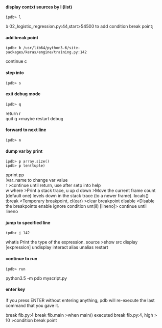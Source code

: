 #### display contxt sources by l (list)
```shell
ipdb> l
```
b 02_logistic_regression.py:44,start>54500  to add condition break point;
#### add break point
```shell
ipdb> b /usr/lib64/python3.6/site-packages/keras/engine/training.py:142
```
continue c
#### step into
```shell
ipdb> s
```
#### exit debug mode
```shell
ipdb> q
```
return r  
quit q  >maybe restart debug  
#### forward to next line
```shell
ipdb> n
```
#### dump var by print
```shell
ipdb> p array.size()
ipdb> p len(tuple)
```
pprint pp  
!var_name to change var value  
r >continue until return, use after setp into
help  
w where >Print a stack trace, 
u up
d down >Move the current frame count (default one) levels down in the stack trace (to a newer frame).
locals()
tbreak >Temporary breakpoint,
cl(ear) >clear breakpoint
disable >Disable the breakpoints 
enable
ignore
condition
unt(il) [lineno]> continue until lineno
#### jump to specified line
```shell
ipdb> j 142
```
whatis Print the type of the expression.
source >show src
display [expression]
undisplay
interact
alias
unalias
restart
#### continue to run
```shell
ipdb> run
```

python3.5 -m pdb myscript.py
#### enter key
If you press ENTER without entering anything, pdb will re-execute the last command that you gave it.  

break fib.py:4
break fib.main >when main() executed
break fib.py:4, high > 10  >condition break point
